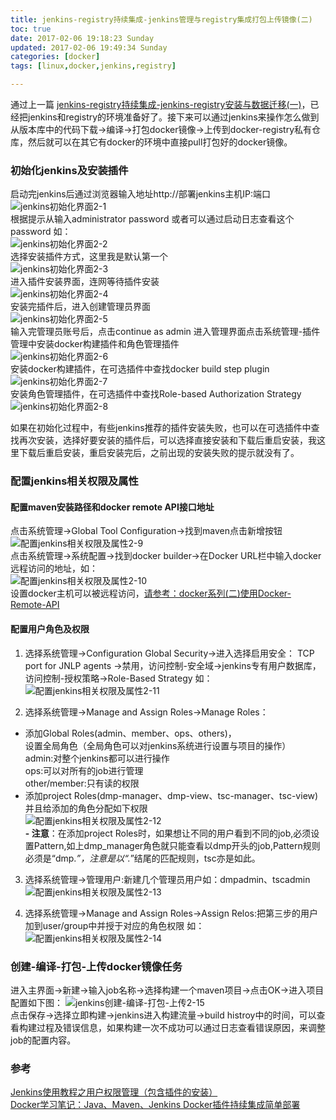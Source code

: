 ```yaml
---
title: jenkins-registry持续集成-jenkins管理与registry集成打包上传镜像(二)
toc: true
date: 2017-02-06 19:18:23 Sunday
updated: 2017-02-06 19:49:34 Sunday
categories: [docker]
tags: [linux,docker,jenkins,registry]

---
```


通过上一篇 [jenkins-registry持续集成-jenkins-registry安装与数据迁移(一)](http://www.troylc.cc/docker/2017/01/08/Docker05registry-jenkins.html)，已经把jenkins和registry的环境准备好了。接下来可以通过jenkins来操作怎么做到从版本库中的代码下载->编译->打包docker镜像->上传到docker-registry私有仓库，然后就可以在其它有docker的环境中直接pull打包好的docker镜像。

### 初始化jenkins及安装插件
启动完jenkins后通过浏览器输入地址http://部署jenkins主机IP:端口  
![jenkins初始化界面2-1](/images/docker/jenkins/jenkins2-1.png)  
根据提示从输入administrator password 或者可以通过启动日志查看这个password 如：  
![jenkins初始化界面2-2](/images/docker/jenkins/jenkins2-2.png)  
选择安装插件方式，这里我是默认第一个  
![jenkins初始化界面2-3](/images/docker/jenkins/jenkins2-3.png)  
进入插件安装界面，连网等待插件安装  
![jenkins初始化界面2-4](/images/docker/jenkins/jenkins2-4.png)  
安装完插件后，进入创建管理员界面  
![jenkins初始化界面2-5](/images/docker/jenkins/jenkins2-5.png)  
输入完管理员账号后，点击continue as admin 进入管理界面点击系统管理-插件管理中安装docker构建插件和角色管理插件  
![jenkins初始化界面2-6](/images/docker/jenkins/jenkins2-6.png)  
安装docker构建插件，在可选插件中查找docker build step plugin  
![jenkins初始化界面2-7](/images/docker/jenkins/jenkins2-7.png)   
安装角色管理插件，在可选插件中查找Role-based Authorization Strategy  
![jenkins初始化界面2-8](/images/docker/jenkins/jenkins2-8.png) 

如果在初始化过程中，有些jenkins推荐的插件安装失败，也可以在可选插件中查找再次安装，选择好要安装的插件后，可以选择直接安装和下载后重启安装，我这里下载后重启安装，重启安装完后，之前出现的安装失败的提示就没有了。

### 配置jenkins相关权限及属性

#### 配置maven安装路径和docker remote API接口地址  
点击系统管理->Global Tool Configuration->找到maven点击新增按钮  
![配置jenkins相关权限及属性2-9](/images/docker/jenkins/jenkins2-9.png)   
点击系统管理->系统配置->找到docker builder->在Docker URL栏中输入docker远程访问的地址，如：  
![配置jenkins相关权限及属性2-10](/images/docker/jenkins/jenkins2-10.png)   
设置docker主机可以被远程访问，[请参考：docker系列(二)使用Docker-Remote-API](http://www.troylc.cc/docker/2016/07/31/docker-02.html)

#### 配置用户角色及权限  
1. 选择系统管理->Configuration Global Security->进入选择启用安全：
TCP port for JNLP agents ->禁用，访问控制-安全域->jenkins专有用户数据库，访问控制-授权策略->Role-Based Strategy 如：  
![配置jenkins相关权限及属性2-11](/images/docker/jenkins/jenkins2-11.png)   

2. 选择系统管理->Manage and Assign Roles->Manage Roles：  
- 添加Global Roles(admin、member、ops、others)，  
设置全局角色（全局角色可以对jenkins系统进行设置与项目的操作）  
admin:对整个jenkins都可以进行操作  
ops:可以对所有的job进行管理  
other/member:只有读的权限   
- 添加project Roles(dmp-manager、dmp-view、tsc-manager、tsc-view)并且给添加的角色分配如下权限  
![配置jenkins相关权限及属性2-12](/images/docker/jenkins/jenkins2-12.png)   
**- 注意**：在添加project Roles时，如果想让不同的用户看到不同的job,必须设置Pattern,如上dmp_manager角色就只能查看以dmp开头的job,Pattern规则必须是“dmp.*”，注意是以“.*”结尾的匹配规则，tsc亦是如此。

3. 选择系统管理->管理用户:新建几个管理员用户如：dmpadmin、tscadmin  
![配置jenkins相关权限及属性2-13](/images/docker/jenkins/jenkins2-13.png) 

4. 选择系统管理->Manage and Assign Roles->Assign Relos:把第三步的用户加到user/group中并授于对应的角色权限 如：  
![配置jenkins相关权限及属性2-14](/images/docker/jenkins/jenkins2-14.png) 

### 创建-编译-打包-上传docker镜像任务
进入主界面->新建->输入job名称->选择构建一个maven项目->点击OK->进入项目配置如下图：
![jenkins创建-编译-打包-上传2-15](/images/docker/jenkins/jenkins2-15.png)   
点击保存->选择立即构建->jenkins进入构建流量->build histroy中的时间，可以查看构建过程及错误信息，如果构建一次不成功可以通过日志查看错误原因，来调整job的配置内容。

### 参考
[Jenkins使用教程之用户权限管理（包含插件的安装）](http://www.jianshu.com/p/7e148bcfb96e)  
[Docker学习笔记：Java、Maven、Jenkins Docker插件持续集成简单部署](http://shaofan.org/docker-jenkins/)